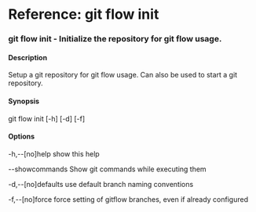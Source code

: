 # Reference: git flow init

### git flow init - Initialize the repository for git flow usage.

#### Description
Setup a git repository for git flow usage. Can also be used to start a git repository.

#### Synopsis
git flow init [-h] [-d] [-f]

#### Options
-h,--[no]help
show this help

--showcommands
Show git commands while executing them

-d,--[no]defaults
use default branch naming conventions

-f,--[no]force
force setting of gitflow branches, even if already configured
